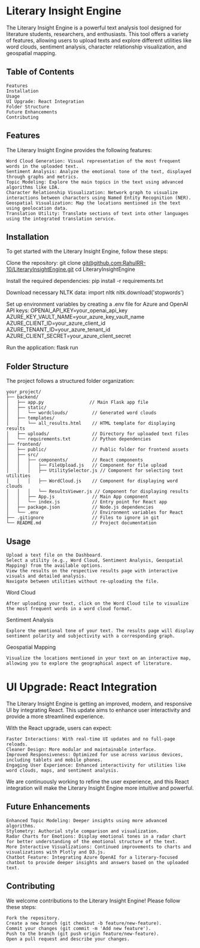 # Literary Insight Engine

The Literary Insight Engine is a powerful text analysis tool designed for literature students, researchers, and enthusiasts. This tool offers a variety of features, allowing users to upload texts and explore different utilities like word clouds, sentiment analysis, character relationship visualization, and geospatial mapping.

## Table of Contents

    Features
    Installation
    Usage
    UI Upgrade: React Integration
    Folder Structure
    Future Enhancements
    Contributing
    
## Features

The Literary Insight Engine provides the following features:

    Word Cloud Generation: Visual representation of the most frequent words in the uploaded text.
    Sentiment Analysis: Analyze the emotional tone of the text, displayed through graphs and metrics.
    Topic Modeling: Explore the main topics in the text using advanced algorithms like LDA.
    Character Relationship Visualization: Network graph to visualize interactions between characters using Named Entity Recognition (NER).
    Geospatial Visualization: Map the locations mentioned in the text using geolocation data.
    Translation Utility: Translate sections of text into other languages using the integrated translation service.

## Installation

To get started with the Literary Insight Engine, follow these steps:

Clone the repository:
git clone [git@github.com:RahulRR-10/LiteraryInsightEngine.git](https://github.com/RahulRR-10/LiteraryInsightEngine.git)
cd LiteraryInsightEngine

Install the required dependencies:
pip install -r requirements.txt

Download necessary NLTK data:
import nltk
nltk.download('stopwords')

Set up environment variables by creating a .env file for Azure and OpenAI API keys:
OPENAI_API_KEY=your_openai_api_key
AZURE_KEY_VAULT_NAME=your_azure_key_vault_name
AZURE_CLIENT_ID=your_azure_client_id
AZURE_TENANT_ID=your_azure_tenant_id
AZURE_CLIENT_SECRET=your_azure_client_secret

Run the application:
flask run


## Folder Structure

The project follows a structured folder organization:

```
your_project/
├── backend/
│   ├── app.py                 // Main Flask app file
│   ├── static/
│   │   └── wordclouds/         // Generated word clouds
│   ├── templates/
│   │   └── all_results.html    // HTML template for displaying results
│   ├── uploads/                // Directory for uploaded text files
│   └── requirements.txt        // Python dependencies
├── frontend/
│   ├── public/                 // Public folder for frontend assets
│   ├── src/
│   │   ├── components/         // React components
│   │   │   ├── FileUpload.js   // Component for file upload
│   │   │   ├── UtilitySelector.js // Component for selecting text utilities
│   │   │   ├── WordCloud.js    // Component for displaying word clouds
│   │   │   └── ResultsViewer.js // Component for displaying results
│   │   ├── App.js              // Main App component
│   │   └── index.js            // Entry point for React app
│   ├── package.json            // Node.js dependencies
│   └── .env                    // Environment variables for React
├── .gitignore                  // Files to ignore in git
└── README.md                   // Project documentation

```



## Usage

    Upload a text file on the Dashboard.
    Select a utility (e.g., Word Cloud, Sentiment Analysis, Geospatial Mapping) from the available options.
    View the results on the respective results page with interactive visuals and detailed analysis.
    Navigate between utilities without re-uploading the file.

Word Cloud

    After uploading your text, click on the Word Cloud tile to visualize the most frequent words in a word cloud format.

Sentiment Analysis

    Explore the emotional tone of your text. The results page will display sentiment polarity and subjectivity with a corresponding graph.

Geospatial Mapping

    Visualize the locations mentioned in your text on an interactive map, allowing you to explore the geographical aspect of literature.

# UI Upgrade: React Integration

The Literary Insight Engine is getting an improved, modern, and responsive UI by integrating React. This update aims to enhance user interactivity and provide a more streamlined experience.

With the React upgrade, users can expect:

    Faster Interactions: With real-time UI updates and no full-page reloads.
    Cleaner Design: More modular and maintainable interface.
    Improved Responsiveness: Optimized for use across various devices, including tablets and mobile phones.
    Engaging User Experience: Enhanced interactivity for utilities like word clouds, maps, and sentiment analysis.

We are continuously working to refine the user experience, and this React integration will make the Literary Insight Engine more intuitive and powerful.


## Future Enhancements

    Enhanced Topic Modeling: Deeper insights using more advanced algorithms.
    Stylometry: Authorial style comparison and visualization.
    Radar Charts for Emotions: Display emotional tones in a radar chart for better understanding of the emotional structure of the text.
    More Interactive Visualizations: Continued improvements to charts and visualizations with Plotly and D3.js.
    Chatbot Feature: Integrating Azure OpenAI for a literary-focused chatbot to provide deeper insights and answers based on the uploaded text.

## Contributing

We welcome contributions to the Literary Insight Engine! Please follow these steps:

    Fork the repository.
    Create a new branch (git checkout -b feature/new-feature).
    Commit your changes (git commit -m 'Add new feature').
    Push to the branch (git push origin feature/new-feature).
    Open a pull request and describe your changes.


